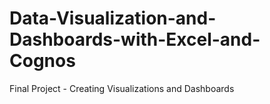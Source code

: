 # Data-Visualization-and-Dashboards-with-Excel-and-Cognos
Final Project - Creating Visualizations and Dashboards
